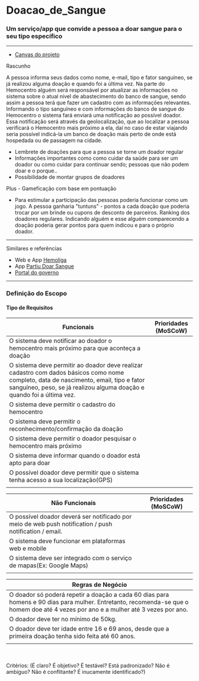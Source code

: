 # Doacao_de_Sangue
 ### Um serviço/app que convide a pessoa a doar sangue para o seu tipo específico

---------
- [Canvas do projeto](https://docs.google.com/drawings/d/1Jmqvl_LD88OZ8QNzajE3s6UOwYPANk9HTlujOv_FtAw/edit)
 
Rascunho

A pessoa informa seus dados como nome, e-mail, tipo e fator sanguíneo, se já realizou alguma doação e quando foi a última vez. Na parte do Hemocentro alguém será responsável por atualizar as informações no sistema sobre o atual nível de abastecimento do banco de sangue, sendo assim a pessoa terá que fazer um cadastro com as informações relevantes. Informando o tipo sanguíneo e com informações do banco de sangue do Hemocentro o sistema fará enviará uma notificação ao possível doador. Essa notificação será através da geolocalização, que ao localizar a pessoa verificará o Hemocentro mais próximo a ela, daí no caso de estar viajando seria possível indicá-la um banco de doação mais perto de onde está hospedada ou de passagem na cidade.

- Lembrete de doações para que a pessoa se torne um doador regular
- Informações importantes como como cuidar da saúde para ser um doador ou como cuidar para continuar sendo; pessoas que não podem doar e o porque.. 
- Possibilidade de montar grupos de doadores

Plus - Gameficação com base em pontuação
- Para estimular a participação das pessoas poderia funcionar como um jogo. A pessoa ganharia "tuntuns" - pontos a cada doação que poderia trocar por um brinde ou cupons de desconto de parceiros. Ranking dos doadores regulares. Indicando alguém e esse alguém comparecendo a doação poderia gerar pontos para quem indicou e para o próprio doador.

-------
Similares e referências

- Web e App [Hemoliga](http://hemoliga.com.br/) <br>
- App [Partiu Doar Sangue](https://play.google.com/store/apps/details?id=com.ionicframework.app190851)
- [Portal do governo](http://portalms.saude.gov.br/saude-de-a-z/doacao-de-sangue)
-------

### Definição do Escopo

#### Tipo de Requisitos<br>

| Funcionais | Prioridades (MoSCoW)|
|---------|---------|
| O sistema deve notificar ao doador o hemocentro mais próximo para que aconteça a doação |         |
| O sistema deve permitir ao doador deve realizar cadastro com dados básicos como nome completo, data de nascimento, email, tipo e fator sanguíneo, peso, se já realizou alguma doação e quando foi a última vez.|         |
| O sistema deve permitir o cadastro do hemocentro |         |
| O sistema deve permitir o reconhecimento/confirmação da doação        |         |
| O sistema deve permitir o doador pesquisar o hemocentro mais próximo      |         |
|  O sistema deve informar quando o doador está apto para doar        |         |
|  O possível doador deve permitir que o sistema tenha acesso a sua localização(GPS)       |         |
|         |         |


| Não Funcionais | Prioridades (MoSCoW)|
|---------|---------|
|  O possível doador deverá ser notificado por meio de web push notification / push notification / email.       |         |
|   O sistema deve funcionar em plataformas web e mobile       |         |
|   O sistema deve ser integrado com o serviço de mapas(Ex: Google Maps)      |         |
|         |         |


| Regras de Negócio |
|---------|
|O doador só poderá repetir a doação a cada 60 dias para homens e 90 dias para mulher. Entretanto, recomenda-se que o homem doe até 4 vezes por ano e a mulher até 3 vezes por ano.|
|O doador deve ter no mínimo de 50kg.|
|O doador deve ter idade entre 16 e 69 anos, desde que a primeira doação tenha sido feita até 60 anos.|
|         |


<br><br>Critérios: 
(É claro? É objetivo? É testável? Está padronizado? Não é ambíguo? Não é conflitante? É inucamente identificado?)

